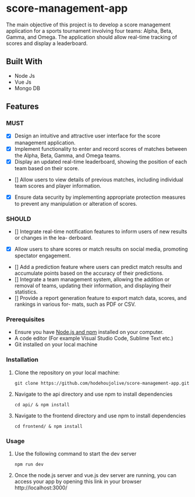 # score-management-app
The main objective of this project is to develop a score management application for a sports tournament involving four teams: Alpha, Beta, Gamma, and Omega. The application should allow real-time tracking of scores and display a leaderboard.

## Built With
- Node Js
- Vue Js
- Mongo DB

## Features
### MUST

- [x] Design an intuitive and attractive user interface for the score management application.
- [x] Implement functionality to enter and record scores of matches between the Alpha, Beta, Gamma, and Omega teams.
- [x] Display an updated real-time leaderboard, showing the position of each team based on their score.
- [] Allow users to view details of previous matches, including individual team scores and player information.
- [x] Ensure data security by implementing appropriate protection measures to prevent any manipulation or alteration of scores.

### SHOULD

- [] Integrate real-time notification features to inform users of new results or changes in the lea- derboard.
- [x] Allow users to share scores or match results on social media, promoting spectator engagement. 
- [] Add a prediction feature where users can predict match results and accumulate points based on the accuracy of their predictions.
- [] Integrate a team management system, allowing the addition or removal of teams, updating their information, and displaying their statistics.
- [] Provide a report generation feature to export match data, scores, and rankings in various for- mats, such as PDF or CSV.

### Prerequisites

- Ensure you have [Node.js and npm](https://nodejs.org/en/download) installed on your computer.
- A code editor (For example Visual Studio Code, Sublime Text etc.)
- Git installed on your local machine

### Installation

1. Clone the repository on your local machine:

   ```
   git clone https://github.com/hodehoujolive/score-management-app.git
   ```

2. Navigate to the api directory and use npm to install dependencies
    ```
    cd api/ & npm install
    ```
3. Navigate to the frontend directory and use npm to install dependencies
    ```
    cd frontend/ & npm install 
    ```

### Usage

1. Use the following command to start the dev server
    ```
    npm run dev
    ```
2. Once the node.js server and vue.js dev server are running, you can access your app by opening this link in your browser 
    http://localhost:3000/
